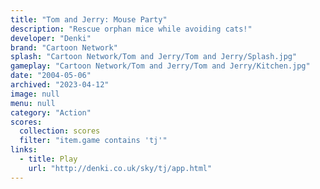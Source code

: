 ```yaml
---
title: "Tom and Jerry: Mouse Party"
description: "Rescue orphan mice while avoiding cats!"
developer: "Denki"
brand: "Cartoon Network"
splash: "Cartoon Network/Tom and Jerry/Tom and Jerry/Splash.jpg"
gameplay: "Cartoon Network/Tom and Jerry/Tom and Jerry/Kitchen.jpg"
date: "2004-05-06"
archived: "2023-04-12"
image: null
menu: null
category: "Action"
scores:
  collection: scores
  filter: "item.game contains 'tj'"
links:
  - title: Play
    url: "http://denki.co.uk/sky/tj/app.html"
---
```


